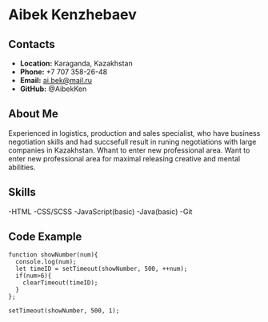 # Aibek Kenzhebaev
## Contacts 
- **Location:** Karaganda, Kazakhstan
- **Phone:** +7 707 358-26-48
- **Email:** ai.bek@mail.ru
- **GitHub:** @AibekKen
## About Me
Experienced in logistics, production and sales specialist, who have business negotiation skills and had succsefull result in runing negotiations  with large companies in Kazakhstan. Whant to enter new professional area.  Want to enter new professional area for maximal releasing creative and mental abilities.
## Skills
-HTML
-CSS/SCSS
-JavaScript(basic)
-Java(basic)
-Git
## Code Example
```
function showNumber(num){
  console.log(num);
  let timeID = setTimeout(showNumber, 500, ++num);
  if(num>6){
    clearTimeout(timeID);
  }
};

setTimeout(showNumber, 500, 1);
```
